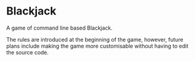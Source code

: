 # Blackjack
A game of command line based Blackjack.

The rules are introduced at the beginning of the game, however, future plans include making the game more customisable without having to edit the source code.
